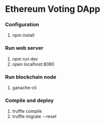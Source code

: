 # Ethereum Voting DApp

### Configuration

1. npm install

### Run web server

1. npm run dev
2. open localhost:8080

### Run blockchain node

1. ganache-cli 

### Compile and deploy

1. truffle compile
2. truffle migrate --reset
